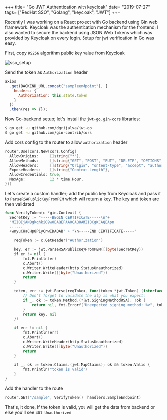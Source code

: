+++
title= "Go JWT Authentication with keycloak"
date= "2019-07-27"
tags= ["RedHat SSO", "Golang", "keycloak", "JWT"]
+++

Recently I was working on a React project with Go backend using Gin web framework. Keycloak was the authentication mechanism for the frontend; I also wanted to secure the backend using JSON Web Tokens which was provided by Keycloak on every login. Setup for jwt verification in Go was easy.

First, copy `RS256` algorithm public key value from Keycloak

![sso_setup](/images/sso-key.png)

Send the token as `Authorization` header

```javascript
axios
  .get(BACKEND_URL.concat("sampleendpoint"), {
    headers: {
      Authorization: this.state.token
    }
  })
  .then(res => {});
```

Now Go-backend setup; let's install the `jwt-go`, `gin-cors` libraries:

```bash
$ go get -u github.com/dgrijalva/jwt-go
$ go get -u github.com/gin-contrib/cors
```

Add cors config to the router to allow `authorization` header

```go
router.Use(cors.New(cors.Config{
  AllowOrigins:     []string{"*"},
  AllowMethods:     []string{"GET", "POST", "PUT", "DELETE", "OPTIONS", "HEAD"},
  AllowHeaders:     []string{"Origin", "ontent-type", "accept", "authorization"},
  ExposeHeaders:    []string{"Content-Length"},
  AllowCredentials: true,
  MaxAge:           12 * time.Hour,
}))
```

Let's create a custom handler; add the public key from Keycloak and pass it to `ParseRSAPublicKeyFromPEM` which will return a key. The key and token are then validated

```go
func VerifyToken(c *gin.Context) {
  SecretKey := "-----BEGIN CERTIFICATE-----\n"+
  "MIIBIjANBgkqhkiG9w0BAQEFAAOCAQ8AMIIBCgKCAQEApn
  ......
  +wnyuCHaCHp8P1yCnwIDAQAB" + "\n-----END CERTIFICATE-----"

	reqToken := c.GetHeader("Authorization")

	key, er := jwt.ParseRSAPublicKeyFromPEM([]byte(SecretKey))
	if er != nil {
		fmt.Println(er)
		c.Abort()
		c.Writer.WriteHeader(http.StatusUnauthorized)
		c.Writer.Write([]byte("Unauthorized"))
		return
	}

	token, err := jwt.Parse(reqToken, func(token *jwt.Token) (interface{}, error) {
		// Don't forget to validate the alg is what you expect:
		if _, ok := token.Method.(*jwt.SigningMethodRSA); !ok {
			return nil, fmt.Errorf("Unexpected signing method: %v", token.Header["alg"])
		}
		return key, nil
	})

	if err != nil {
		fmt.Println(err)
		c.Abort()
		c.Writer.WriteHeader(http.StatusUnauthorized)
		c.Writer.Write([]byte("Unauthorized"))
		return
	}

	if _, ok := token.Claims.(jwt.MapClaims); ok && token.Valid {
		fmt.Println("token is valid")
	}
}
```

Add the handler to the route

```go
router.GET("/sample", VerifyToken(), handlers.SampleEndpoint)
```

That's, it done, If the token is valid, you will get the data from backend or else you'll see `401 Unauthorized`

